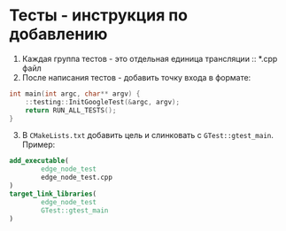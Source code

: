# Тесты - инструкция по добавлению

1. Каждая группа тестов - это отдельная единица трансляции :: *.cpp файл
2. После написания тестов - добавить точку входа в формате:

```c++
int main(int argc, char** argv) {
    ::testing::InitGoogleTest(&argc, argv);
    return RUN_ALL_TESTS();
}
```

3. В `CMakeLists.txt` добавить цель и слинковать с `GTest::gtest_main`. Пример:

```cmake
add_executable(
        edge_node_test
        edge_node_test.cpp
)
target_link_libraries(
        edge_node_test
        GTest::gtest_main
)
```
